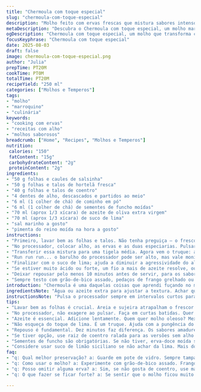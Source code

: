 ```yaml
---
title: "Chermoula com toque especial"
slug: "chermoula-com-toque-especial"
description: "Molho feito com ervas frescas que mistura sabores intensos de coentro e salsa. Troquei parte do coentro por hortelã para um frescor inesperado e usei suco de lima no lugar do limão, pra uma acidez mais suave. O alho é triturado junto com especiarias como cominho e sementes de funcho moídas, que dão uma profundidade aromática diferente do tradicional. Tudo rapidamente batido no processador até virar uma pasta rústica, cheia de textura. Sal e pimenta a gosto, com azeite de oliva extra virgem para equilibrar a untuosidade. Ideal para carnes, legumes ou até um pão sírio crocante."
metaDescription: "Descubra o Chermoula com toque especial, um molho marroquino vibrante que une aromas de ervas frescas e um toque de hortelã"
ogDescription: "Chermoula com toque especial, um molho que transforma carnes e legumes em um prato impressionante com frescor inigualável"
focusKeyphrase: "Chermoula com toque especial"
date: 2025-08-03
draft: false
image: chermoula-com-toque-especial.png
author: "Julia"
prepTime: PT20M
cookTime: PT0M
totalTime: PT20M
recipeYield: "250 ml"
categories: ["Molhos e Temperos"]
tags:
- "molho"
- "marroquino"
- "culinária"
keywords:
- "cooking com ervas"
- "receitas com alho"
- "molhos saborosos"
breadcrumb: ["Home", "Recipes", "Molhos e Temperos"]
nutrition: 
 calories: "150"
 fatContent: "15g"
 carbohydrateContent: "2g"
 proteinContent: "2g"
ingredients:
- "50 g folhas e caules de salsinha"
- "50 g folhas e talos de hortelã fresca"
- "40 g folhas e talos de coentro"
- "4 dentes de alho, descascados e partidos ao meio"
- "6 ml (1 colher de chá) de cominho em pó"
- "6 ml (1 colher de chá) de sementes de funcho moídas"
- "70 ml (aprox 1/3 xícara) de azeite de oliva extra virgem"
- "70 ml (aprox 1/3 xícara) de suco de lima"
- "sal marinho a gosto"
- "pimenta do reino moída na hora a gosto"
instructions:
- "Primeiro, lavar bem as folhas e talos. Não tenha preguiça — o frescor se perde fácil com areia ou sujeira."
- "No processador, colocar alho, as ervas e as duas especiarias. Pulsar até começar a formar uma pasta mas ainda com pedaços visíveis — aquela textura rústica que lembra um pesto meio destruído, sabe? Muito liso perde a graça e disfarça o sabor."
- "Transferir essa mistura para uma tigela média. Agora vem o truque: adicionar o azeite lentamente, mexendo com garfo ou colher para incorporar sem separar o molho. O azeite deve dar corpo, mas não virar óleo solto."
- "Run run run... o barulho do processador pode ser alto, mas vale monitorar para não triturar demais. Sensação tátil: o cheiro fica mais intenso quando as folhas estão bem moídas, aroma invade a cozinha."
- "Finalizar com o suco de lima; ajuda a diminuir a agressividade do alho cru. Misturar bem. Salpicar sal marinho e moer pimenta do reino na hora. Provando com colher, tem que equilibrar acidez, salgado e perfume das ervas."
- "Se estiver muito ácido ou forte, um fio a mais de azeite resolve, ou até um toque de mel para suavizar o conjunto. Para uma versão com mais calor, algumas gotas de óleo de pimenta são boas."
- "Deixar repousar pelo menos 10 minutos antes de servir, para os sabores se assentarem. Pode guardar na geladeira em pote fechado por até 3 dias, mas o verde vira mais escuro com o tempo — nada perigoso, só menos vibrante."
- "Sempre testo com grão-de-bico assado, pedaços de frango grelhado ou até legumes na chapa — esse molho não é só acompanhador, vira estrela de vez em quando na minha cozinha."
introduction: "Chermoula é uma daquelas coisas que aprendi fuçando no mercado árabe perto de casa. Molho rústico, quase uma pasta. Sempre senti que faltava algo na receita tradicional – talvez frescor extra, porque coentro e salsa juntos às vezes cansam. Trocar parte do coentro por hortelã iluminou o sabor. Suco de limão é ótimo, mas suco de lima muda tudo – menos ácido, mais suave, lembra limonada de festa junina. As sementes de funcho? Um achado que acaricia o paladar com um toque doce, quase anizadinho. O alho? Sempre mais, mas triturado junto com os temperos para não ficar agressivo. É rápido, simples, e enquanto o processador ronca envolto em cheiro de erva fresca, sei que às vezes cozinha é tentativa e erro. Notar textura, cheiro e sabor durante, não olhar só no relógio. A erva não deve sumir; se virar creme, perde essência. Ira muito do seu ouvido e dedo. Na primeira colherada no tempero, entendi como adaptação na cozinha pode mudar um molho clássico."
ingredientsNote: "Água ou azeite extra para ajustar a textura. Achar que coentro é tudo igual é furada – compre sempre fresco e cheiroso, folhas murchas não salvam molho nenhum. A hortelã entra para quebrar o amargor e dar um frescor inesperado, funciona melhor que só salsa. Alho sempre fresco, evitar aquele com germinação verde, amarga demais. Espécies: se não tiver sementes de funcho, pode usar um pouco de erva-doce moída. O suco de lima pode ser substituído por suco de limão siciliano, mais doce. Azeite bom faz diferença, não economize, isso vai direto no sabor final. Sal marinho grosso é melhor que sal fino; regula melhor no paladar. Se desejar versão sem alho, um pouquinho de raiz de coentro ralada substitui boa parte da pungência. Sempre use moedor para o cominho e para o funcho, especiarias pré-moídas perdem aroma fácil. E não lave o processador entre as etapas, mantém temperatura e sabor."
instructionsNote: "Pulsa o processador sempre em intervalos curtos para não esquentar a mistura e nem triturar demais. Parar e sentir cheiro para ver se está no ponto. Esfregar o molho entre os dedos, é para sentir que as folhas ainda se formam, não virou pasta. Transferir logo para a tigela para retirar do calor do motor, que deteriora sabor. Adicionar azeite aos poucos evita que o molho fique oleoso, faz a emulsão de maneira natural. Misturar com garfo em vez de colher comum, amplia o contato e evita que o molho fique homogêneo demais. Provar e ajustar; tem que estar vivo e vibrante, nem muito ácido, nem suave. O descanso é fundamental; o sabor amadurece, o molho assenta, mas não espere horas – uns 10 minutos é suficiente para notar detalhes. Para conservar, deixar sempre tampado e em pote de vidro. Se empacotar a receita vir congelada, perderá aquela crocância das ervas e frescor."
tips:
- "Lavar bem as folhas é crucial. Areia e sujeira atrapalham o frescor. Folhas devem brilhar. Use água corrente, não tenha pressa. Eu gosto de deixar secar ao ar. Isso ajuda a manter a crocância."
- "No processador, não exagere ao pulsar. Faça em curtas batidas. Quer textura. Não deixe virar purê. Deve ter pedaços pequenos. Assim o sabor se destaca. Aroma deve encher a cozinha. Não ignore o cheiro."
- "Azeite é essencial. Adicione lentamente. Quem quer molho oleoso? Mexa enquanto coloca. Com garfo, não colher. Garfo faz com que misture bem sem deixar homogêneo. Experimente e ajuste. Busque equilíbrio."
- "Não esqueça do toque de lima. É um truque. Ajuda com a pungência do alho. Não deixe isso de fora. Se o molho estiver agressivo, mais azeite suaviza. Ou um toque de mel, mas não exagere."
- "Repouso é fundamental. Dez minutos faz diferença. Os sabores amadurecem. Mas não espere além disso. Tem que cuidar. Falta de paciência pode arruinar o molho. Sempre guarde em pote de vidro "
- "Se tiver opção, use raiz de coentro ralada para as versões sem alho. O sabor quebra a intensidade. Boa escolha se quiser algo leve. Lembrar do que faz diferença no paladar é importante."
- "Sementes de funcho são obrigatórias. Se não tiver, erva-doce moída serve. No entanto, o sabor muda um pouco. Use aquela que preferir. Qualidade das especiarias importa. Moer na hora garante frescor."
- "Considere usar suco de limão siciliano se não achar da lima. Mais doce, mas não esqueça que muda o perfil. Adaptações na cozinha são chave. Errar às vezes é aprendizado."
faq:
- "q: Qual melhor preservação? a: Guarde em pote de vidro. Sempre tampado. E na geladeira. Até três dias no máximo. O verde escurece um pouco com o tempo. Mas sabor continua."
- "q: Como usar o molho? a: Experimente com grão-de-bico assado. Frango grelhado fica ótimo. Legumes na chapa também. Não é só acompanhamento. Pode ser estrela do prato."
- "q: Posso omitir alguma erva? a: Sim, se não gosta de coentro, use mais salsinha e hortelã. Mas o sabor muda. Pode ficar mais leve. Tenha cuidado com as trocas."
- "q: O que fazer se ficar forte? a: Se sentir que o molho ficou muito intenso, adicione mais azeite ou mel. Ajuda. Mas não exagere no mel. Procure equilíbrio sempre. Sabor que brilha."

---
```

